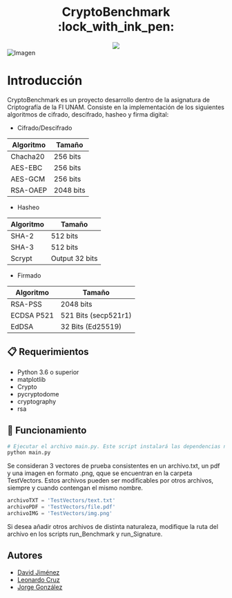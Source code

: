 <h1 align="center"> CryptoBenchmark :lock_with_ink_pen:	 </h1>

<div style="text-align: center">
  <img align ="center" src="https://user-images.githubusercontent.com/68305096/233253614-1d3ba0df-d5a3-4f4d-87e3-4706f3137992.PNG" style="margin: 0 auto;">
</div>

<img src="https://user-images.githubusercontent.com/68305096/233253614-1d3ba0df-d5a3-4f4d-87e3-4706f3137992.PNG" alt="Imagen">

# Introducción


CryptoBenchmark es un proyecto desarrollo dentro de la asignatura de Criptografía de la FI UNAM. Consiste en la implementación de los siguientes algoritmos de cifrado, descifrado, hasheo y firma digital:

* Cifrado/Descifrado 

| Algoritmo | Tamaño |
| ------ | ------ |
| Chacha20 |  256 bits |
| AES-EBC | 256 bits |
| AES-GCM | 256 bits |
| RSA-OAEP | 2048 bits |

* Hasheo 

| Algoritmo | Tamaño |
| ------ | ------ |
| SHA-2 | 512 bits |
| SHA-3 | 512 bits |
| Scrypt | Output 32 bits |

* Firmado

| Algoritmo | Tamaño |
| ------ | ------ |
| RSA-PSS | 2048 bits |
| ECDSA P521 | 521 Bits (secp521r1) |
| EdDSA | 32 Bits (Ed25519) |


## 📋 Requerimientos

- Python 3.6 o superior
- matplotlib
- Crypto
- pycryptodome
- cryptography
- rsa

## 🚀 Funcionamiento

```bash
# Ejecutar el archivo main.py. Este script instalará las dependencias necesarias y ejecutará automáticamente el benchmark.
python main.py

```
Se consideran 3 vectores de prueba consistentes en un archivo.txt, un pdf y una imagen en formato .png, qque se encuentran en la carpeta TestVectors. Estos archivos pueden ser modificables por otros archivos, siempre y cuando contengan el mismo nombre. 

```python
archivoTXT = 'TestVectors/text.txt'
archivoPDF = 'TestVectors/file.pdf'
archivoIMG = 'TestVectors/img.png'
```

Si desea añadir otros archivos de distinta naturaleza, modifique la ruta del archivo en los scripts run_Benchmark y run_Signature.

## Autores

- [David Jiménez](https://github.com/Derek533z)
- [Leonardo Cruz](https://github.com/chow-chow)
- [Jorge González](https://github.com/JTGlez)
